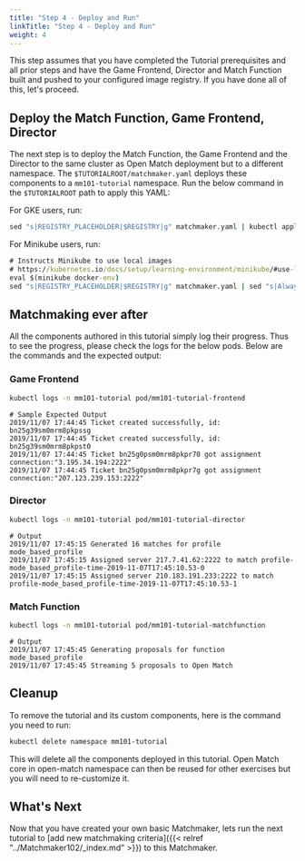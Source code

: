 ```yaml
---
title: "Step 4 - Deploy and Run"
linkTitle: "Step 4 - Deploy and Run"
weight: 4
---
```


This step assumes that you have completed the Tutorial prerequisites and all prior steps and have the Game Frontend, Director and Match Function built and pushed to your configured image registry. If you have done all of this, let's proceed.

## Deploy the Match Function, Game Frontend, Director

The next step is to deploy the Match Function, the Game Frontend and the Director to the same cluster as Open Match deployment but to a different namespace. The `$TUTORIALROOT/matchmaker.yaml` deploys these components to a `mm101-tutorial` namespace. Run the below command in the `$TUTORIALROOT` path to apply this YAML:

For GKE users, run:
```cmd
sed "s|REGISTRY_PLACEHOLDER|$REGISTRY|g" matchmaker.yaml | kubectl apply -f -
```

For Minikube users, run:
```cmd
# Instructs Minikube to use local images
# https://kubernetes.io/docs/setup/learning-environment/minikube/#use-local-images-by-re-using-the-docker-daemon
eval $(minikube docker-env)
sed "s|REGISTRY_PLACEHOLDER|$REGISTRY|g" matchmaker.yaml | sed "s|Always|Never|g" | kubectl apply -f -
```

## Matchmaking ever after

All the components authored in this tutorial simply log their progress. Thus to see the progress, please check the logs for the below pods. Below are the commands and the expected output:

### Game Frontend

```bash
kubectl logs -n mm101-tutorial pod/mm101-tutorial-frontend
```
```
# Sample Expected Output
2019/11/07 17:44:45 Ticket created successfully, id: bn25g39sm0mrm8pkpssg
2019/11/07 17:44:45 Ticket created successfully, id: bn25g39sm0mrm8pkpst0
2019/11/07 17:44:45 Ticket bn25g0psm0mrm8pkpr70 got assignment connection:"3.195.34.194:2222"
2019/11/07 17:44:45 Ticket bn25g0psm0mrm8pkpr7g got assignment connection:"207.123.239.153:2222"
```

### Director

```bash
kubectl logs -n mm101-tutorial pod/mm101-tutorial-director
```
```
# Output
2019/11/07 17:45:15 Generated 16 matches for profile mode_based_profile
2019/11/07 17:45:15 Assigned server 217.7.41.62:2222 to match profile-mode_based_profile-time-2019-11-07T17:45:10.53-0
2019/11/07 17:45:15 Assigned server 210.183.191.233:2222 to match profile-mode_based_profile-time-2019-11-07T17:45:10.53-1
```

### Match Function

```bash
kubectl logs -n mm101-tutorial pod/mm101-tutorial-matchfunction
```
```
# Output
2019/11/07 17:45:45 Generating proposals for function mode_based_profile
2019/11/07 17:45:45 Streaming 5 proposals to Open Match
```

## Cleanup

To remove the tutorial and its custom components, here is the command you need to run:

```bash
kubectl delete namespace mm101-tutorial
```

This will delete all the components deployed in this tutorial. Open Match core in open-match namespace can then be reused for other exercises but you will need to re-customize it.

## What's Next

Now that you have created your own basic Matchmaker, lets run the next tutorial to [add new matchmaking criteria]({{< relref "../Matchmaker102/_index.md" >}}) to this Matchmaker.
